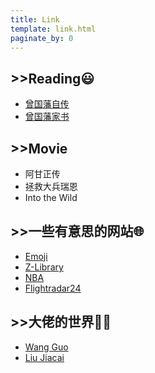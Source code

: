 ```yaml
---
title: Link
template: link.html
paginate_by: 0
---
```

## >>Reading😃
- [曾国藩自传](https://reader.101-e.ru/read/bbed5e3de37c0acdc33aefe273e82ef31586a19c950a3c630786e40ac9ac6990/3658844/075255/)
- [曾国藩家书](https://reader.101-e.ru/read/938b9e8ad28b44a30924256cfb6b977aeca415b9513ecab484b969c2b80cecda/16560113/3f253b/%E6%9B%BE%E5%9B%BD%E8%97%A9%E5%AE%B6%E4%B9%A6.html)

## >>Movie
- 阿甘正传
- 拯救大兵瑞恩
- Into the Wild

## >>一些有意思的网站🌐
- [Emoji](https://emojihub.org/)
- [Z-Library](https://101-e.ru/s/)
- [NBA](https://ddkanqu.com/)
- [Flightradar24](https://www.flightradar24.com/)

## >>大佬的世界🧑‍💼

- [Wang Guo](https://wangguo.site/)
- [Liu Jiacai](https://liujiacai.net/)
